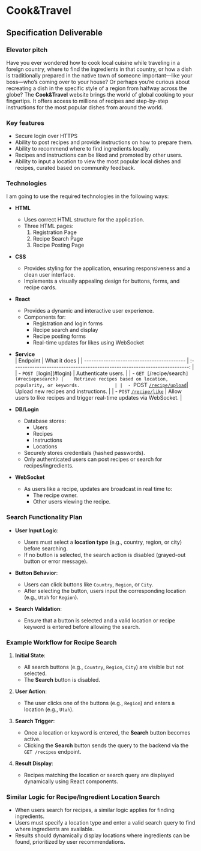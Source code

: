 # Cook&Travel
## Specification Deliverable
### Elevator pitch
Have you ever wondered how to cook local cuisine while traveling in a foreign country, where to find the ingredients in that country, or how a dish is traditionally prepared in the native town of someone important—like your boss—who’s coming over to your house? Or perhaps you’re curious about recreating a dish in the specific style of a region from halfway across the globe? The **Cook&Travel**  website brings the world of global cooking to your fingertips. It offers access to millions of recipes and step-by-step instructions for the most popular dishes from around the world.

### Key features
- Secure login over HTTPS
- Ability to post recipes and provide instructions on how to prepare them.
- Ability to recommend where to find ingredients locally.
- Recipes and instructions can be liked and promoted by other users.
- Ability to input a location to view the most popular local dishes and recipes, curated based on community feedback.

### Technologies

I am going to use the required technologies in the following ways:

- **HTML**  
  - Uses correct HTML structure for the application.  
  - Three HTML pages:  
    1. Registration Page  
    2. Recipe Search Page  
    3. Recipe Posting Page  

- **CSS**  
  - Provides styling for the application, ensuring responsiveness and a clean user interface.  
  - Implements a visually appealing design for buttons, forms, and recipe cards.  

- **React**  
  - Provides a dynamic and interactive user experience.  
  - Components for:
    - Registration and login forms  
    - Recipe search and display  
    - Recipe posting forms  
    - Real-time updates for likes using WebSocket  

- **Service**  
| Endpoint                                   |                                What it does                                 |
| ------------------------------------------ | :-------------------------------------------------------------------------: |  
|  - `POST [`login](#login)                  |    Authenticate users.                                                      |
|  - `GET [`/recipe/search`](#reciepesearch) |    Retrieve recipes based on location, popularity, or keywords.             |
|  - `POST [`/recipe/upload`](#reciepeupload)|    Upload new recipes and instructions.                                     |
|  - `POST` [`/recipe/like`](#reciepelike)   |    Allow users to like recipes and trigger real-time updates via WebSocket. |


- **DB/Login**  
  - Database stores:  
    - Users  
    - Recipes  
    - Instructions  
    - Locations  
  - Securely stores credentials (hashed passwords).  
  - Only authenticated users can post recipes or search for recipes/ingredients.  

- **WebSocket**  
  - As users like a recipe, updates are broadcast in real time to:  
    - The recipe owner.  
    - Other users viewing the recipe.  

### Search Functionality Plan

- **User Input Logic**:  
  - Users must select a **location type** (e.g., country, region, or city) before searching.  
  - If no button is selected, the search action is disabled (grayed-out button or error message).  

- **Button Behavior**:  
  - Users can click buttons like `Country`, `Region`, or `City`.  
  - After selecting the button, users input the corresponding location (e.g., `Utah` for `Region`).  

- **Search Validation**:  
  - Ensure that a button is selected and a valid location or recipe keyword is entered before allowing the search.  

### Example Workflow for Recipe Search

1. **Initial State**:  
   - All search buttons (e.g., `Country`, `Region`, `City`) are visible but not selected.  
   - The **Search** button is disabled.

2. **User Action**:  
   - The user clicks one of the buttons (e.g., `Region`) and enters a location (e.g., `Utah`).  

3. **Search Trigger**:  
   - Once a location or keyword is entered, the **Search** button becomes active.  
   - Clicking the **Search** button sends the query to the backend via the `GET /recipes` endpoint.

4. **Result Display**:  
   - Recipes matching the location or search query are displayed dynamically using React components.  

### Similar Logic for Recipe/Ingredient Location Search

- When users search for recipes, a similar logic applies for finding ingredients.  
- Users must specify a location type and enter a valid search query to find where ingredients are available.  
- Results should dynamically display locations where ingredients can be found, prioritized by user recommendations.



